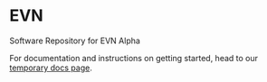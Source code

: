 # EVN

Software Repository for EVN Alpha

For documentation and instructions on getting started, head to our [temporary docs page](https://evn-hty2003.readthedocs.io).

